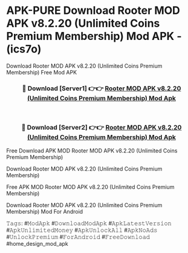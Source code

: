 # APK-PURE Download Rooter MOD APK v8.2.20 (Unlimited Coins Premium Membership) Mod APK - (ics7o)
Download Rooter MOD APK v8.2.20 (Unlimited Coins Premium Membership) Free Mod APK

<div align="center">
<h3>🔴 Download [Server1] 👉👉 <a href="https://apk-comot.site?title=Rooter_MOD_APK_v8.2.20_(Unlimited_Coins_Premium_Membership)">Rooter MOD APK v8.2.20 (Unlimited Coins Premium Membership) Mod Apk</a></h3><br>

<h3>🔴 Download [Server2] 👉👉 <a href="https://apk-comot.site?title=Rooter_MOD_APK_v8.2.20_(Unlimited_Coins_Premium_Membership)">Rooter MOD APK v8.2.20 (Unlimited Coins Premium Membership) Mod Apk</a></h3>
</div>


Free Download APK MOD Rooter MOD APK v8.2.20 (Unlimited Coins Premium Membership)

Download Rooter MOD APK v8.2.20 (Unlimited Coins Premium Membership) 

Free APK MOD Rooter MOD APK v8.2.20 (Unlimited Coins Premium Membership) 

Download Rooter MOD APK v8.2.20 (Unlimited Coins Premium Membership) Mod For Android

𝚃𝚊𝚐𝚜: #𝙼𝚘𝚍𝙰𝚙𝚔 #𝙳𝚘𝚠𝚗𝚕𝚘𝚊𝚍𝙼𝚘𝚍𝙰𝚙𝚔 #𝙰𝚙𝚔𝙻𝚊𝚝𝚎𝚜𝚝𝚅𝚎𝚛𝚜𝚒𝚘𝚗 #𝙰𝚙𝚔𝚄𝚗𝚕𝚒𝚖𝚒𝚝𝚎𝚍𝙼𝚘𝚗𝚎𝚢 #𝙰𝚙𝚔𝚄𝚗𝚕𝚘𝚌𝚔𝙰𝚕𝚕 #𝙰𝚙𝚔𝙽𝚘𝙰𝚍𝚜 #𝚄𝚗𝚕𝚘𝚌𝚔𝙿𝚛𝚎𝚖𝚒𝚞𝚖 #𝙵𝚘𝚛𝙰𝚗𝚍𝚛𝚘𝚒𝚍 #𝙵𝚛𝚎𝚎𝙳𝚘𝚠𝚗𝚕𝚘𝚊𝚍 #home_design_mod_apk